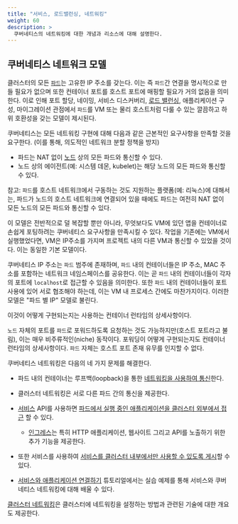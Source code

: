 ```yaml
---
title: "서비스, 로드밸런싱, 네트워킹"
weight: 60
description: >
  쿠버네티스의 네트워킹에 대한 개념과 리소스에 대해 설명한다.
---
```


## 쿠버네티스 네트워크 모델

클러스터의 모든 [`파드`](/ko/docs/concepts/workloads/pods/)는 고유한 IP 주소를 갖는다. 
이는 즉 `파드`간 연결을 명시적으로 만들 필요가 없으며 
또한 컨테이너 포트를 호스트 포트에 매핑할 필요가 거의 없음을 의미한다. 
이로 인해 포트 할당, 네이밍, 서비스 디스커버리, 
[로드 밸런싱](/ko/docs/concepts/services-networking/ingress/#load-balancing), 
애플리케이션 구성, 마이그레이션 관점에서 `파드`를 VM 또는 물리 호스트처럼 다룰 수 있는 깔끔하고
하위 호환성을 갖는 모델이 제시된다.

쿠버네티스는 모든 네트워킹 구현에 대해 다음과 같은 근본적인 요구사항을 만족할 것을 요구한다.
(이를 통해, 의도적인 네트워크 분할 정책을 방지)

   * 파드는 NAT 없이 [노드](/ko/docs/concepts/architecture/nodes/) 상의 모든 파드와
     통신할 수 있다.
   * 노드 상의 에이전트(예: 시스템 데몬, kubelet)는 해당 노드의 모든 
     파드와 통신할 수 있다.

참고: `파드`를 호스트 네트워크에서 구동하는 것도 지원하는 플랫폼(예:
리눅스)에 대해서는, 파드가 노드의 호스트 네트워크에 연결되어 있을 때에도 파드는 여전히
NAT 없이 모든 노드의 모든 파드와 통신할 수 있다.

이 모델은 전반적으로 덜 복잡할 뿐만 아니라, 
무엇보다도 VM에 있던 앱을 컨테이너로 손쉽게 포팅하려는 쿠버네티스 요구사항을 만족시킬 수 있다. 
작업을 기존에는 VM에서 실행했었다면, VM은 IP주소를 가지며 프로젝트 내의 다른 VM과 통신할 수 있었을 것이다. 
이는 동일한 기본 모델이다.

쿠버네티스 IP 주소는 `파드` 범주에 존재하며, 
`파드` 내의 컨테이너들은 IP 주소, MAC 주소를 포함하는 네트워크 네임스페이스를 공유한다. 
이는 곧 `파드` 내의 컨테이너들이 각자의 포트에 `localhost`로 접근할 수 있음을 의미한다. 
또한 `파드` 내의 컨테이너들이 포트 사용에 있어 서로 협조해야 하는데, 
이는 VM 내 프로세스 간에도 마찬가지이다. 
이러한 모델은 "파드 별 IP" 모델로 불린다.

이것이 어떻게 구현되는지는 사용하는 컨테이너 런타임의 상세사항이다.

`노드` 자체의 포트를 `파드`로 포워드하도록 요청하는 것도 가능하지만(호스트 포트라고 불림), 
이는 매우 비주류적인(niche) 동작이다. 
포워딩이 어떻게 구현되는지도 컨테이너 런타임의 상세사항이다. 
`파드` 자체는 호스트 포트 존재 유무를 인지할 수 없다.

쿠버네티스 네트워킹은 다음의 네 가지 문제를 해결한다.
- 파드 내의 컨테이너는 루프백(loopback)을 통한 [네트워킹을 사용하여 통신](/ko/docs/concepts/services-networking/dns-pod-service/)한다.
- 클러스터 네트워킹은 서로 다른 파드 간의 통신을 제공한다.
- [서비스](/ko/docs/concepts/services-networking/service/) API를 사용하면
  [파드에서 실행 중인 애플리케이션을 클러스터 외부에서 접근](/ko/docs/tutorials/services/connect-applications-service/)
  할 수 있다.
  - [인그레스](/ko/docs/concepts/services-networking/ingress/)는
    특히 HTTP 애플리케이션, 웹사이트 그리고 API를 노출하기 위한 추가 기능을 제공한다.
- 또한 서비스를 사용하여
  [서비스를 클러스터 내부에서만 사용할 수 있도록 게시](/ko/docs/concepts/services-networking/service-traffic-policy/)할 수 있다.

- [서비스와 애플리케이션 연결하기](/ko/docs/tutorials/services/connect-applications-service/) 튜토리얼에서는 실습 예제를 통해 서비스와 쿠버네티스 네트워킹에 대해 배울 수 있다.

[클러스터 네트워킹](/ko/docs/concepts/cluster-administration/networking/)은
클러스터에 네트워킹을 설정하는 방법과 관련된 기술에 대한 개요도 제공한다.